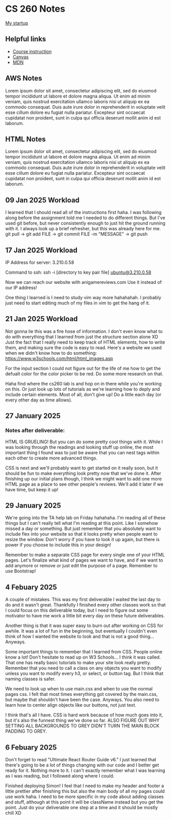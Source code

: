 # CS 260 Notes

[My startup](https://simon.cs260.click)

## Helpful links

- [Course instruction](https://github.com/webprogramming260)
- [Canvas](https://byu.instructure.com)
- [MDN](https://developer.mozilla.org)

## AWS Notes

Lorem ipsum dolor sit amet, consectetur adipiscing elit, sed do eiusmod tempor incididunt ut labore et dolore magna aliqua. Ut enim ad minim veniam, quis nostrud exercitation ullamco laboris nisi ut aliquip ex ea commodo consequat. Duis aute irure dolor in reprehenderit in voluptate velit esse cillum dolore eu fugiat nulla pariatur. Excepteur sint occaecat cupidatat non proident, sunt in culpa qui officia deserunt mollit anim id est laborum.

## HTML Notes

Lorem ipsum dolor sit amet, consectetur adipiscing elit, sed do eiusmod tempor incididunt ut labore et dolore magna aliqua. Ut enim ad minim veniam, quis nostrud exercitation ullamco laboris nisi ut aliquip ex ea commodo consequat. Duis aute irure dolor in reprehenderit in voluptate velit esse cillum dolore eu fugiat nulla pariatur. Excepteur sint occaecat cupidatat non proident, sunt in culpa qui officia deserunt mollit anim id est laborum.

## 09 Jan 2025 Workload

I learned that I should read all of the instructions first haha. I was following along before the assignment told me I needed to do different things. But I've used git before, but never consistently enough to just hit the ground running with it. I always look up a brief refresher, but this was already here for me. git pull -> git add FILE -> git commit FILE -m "MESSAGE" -> git push

## 17 Jan 2025 Workload

IP Address for server: 3.210.0.58

Command to ssh: ssh -i [directory to key pair file] ubuntu@3.210.0.58

Now we can reach our website with anigamereviews.com
Use it instead of our IP address!

One thing I learned is I need to study vim way more hahahahah. I probably just need to start editing much of my files in vim to get the hang of it. 

## 21 Jan 2025 Workload

Not gonna lie this was a fire hose of information. I don't even know what to do with everything that I learned from just the structure section alone XD Just the fact that I really need to keep track of HTML elements, how to write them, and making sure the code is easy to read. Here's a website we used when we didn't know how to do something: https://www.w3schools.com/html/html_images.asp

For the input section I could not figure out for the life of me how to get the defualt color for the color picker to be red. Do some more research on that.

Haha find where the cs260 lab is and hop on in there while you're working on this. Or just look up lots of tutorials as we're learning how to deply and include certain elements. Most of all, don't give up! Do a little each day (or every other day as time allows).

## 27 January 2025 
### Notes after deliverable:

HTML IS GRUELING! But you can do some pretty cool things with it. While I was looking through the readings and looking stuff up online, the most important thing I found was to just be aware that you can nest tags within each other to create more advanced things.

CSS is next and we'll probably want to get started on it really soon, but it should be fun to make everything look pretty now that we've done it. After finishing up our initial plans though, I think we might want to add one more HTML page as a place to see other people's reviews. We'll add it later if we have time, but keep it up!

## 29 January 2025

We're going into the TA help lab on Friday hahahaha. I'm reading all of these things but I can't really tell what I'm reading at this point. Like I somehow missed a day or something. But just remember that you absolutely want to include flex into your website so that it looks pretty when people want to resize the window. Don't worry if you have to look it up again, but there is power if you choose to include this in your design!

Remember to make a separate CSS page for every single one of your HTML pages. Let's finalize what kind of pages we want to have, and if we want to add anymore or remove or just edit the purpose of a page. Remember to use Bootstrap!

## 4 Febuary 2025

A couple of mistakes. This was my first deliverable I waited the last day to do and it wasn't great. Thankfully I finished every other classes work so that I could focus on this deliverable today, but I need to figure out some motivator to have me work a little bit every day on these future deliverables. 

Another thing is that it was super easy to burn out after working on CSS for awhile. It was a lot of fun in the beginning, but eventually I couldn't even think of how I wanted the website to look and that is not a good thing... Anyways. 

Some important things to remember that I learned from CSS. People online know a lot! Don't hesitate to read up on W3 Schools... I think it was called. That one has really basic tutorials to make your site look really pretty. Remember that you need to call a class on any objects you want to modify unless you want to modify every h3, or select, or button tag. But I think that naming classes is safer.

We need to look up when to use main.css and when to use the normal pages css. I felt that most times everything got covered by the main.css, but maybe that shouldn't have been the case. Anyways. You also need to learn how to center align objects like our buttons, not just text. 

I think that's all I have. CSS is hard work because of how much goes into it, but it's also the funnest thing we've done so far. ALSO FIGURE OUT WHY SETTING ALL BACKGROUNDS TO GREY DIDN'T TURN THE MAIN BLOCK PADDING TO GREY.

## 6 Febuary 2025

Don't forget to read "Ultimate React Router Guide v6." I just learned that there's going to be a lot of things changing with our code and I better get ready for it. Nothing more to it. I can't exactly remember what I was learning as I was reading, but I followed along where I could.

Finished deploying Simon! I feel that I need to make my header and footer a little prettier after finishing this but also the main body of all my pages could use work haha. I need to be more specific in my code about adding classes and stuff, although at this point it will be className instead but you get the point. Just do your deliverable one step at a time and it should be mostly chill XD 